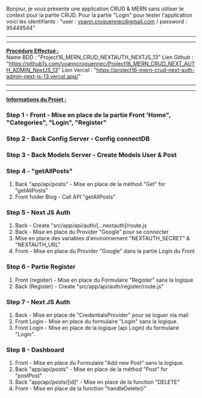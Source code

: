 Bonjour, je vous présente une application CRUD & MERN sans utiliser le context pour la partie CRUD.
Pour la partie "Login" pour tester l'application voici les identifiants :
"user : yoann.croguennec@gmail.com / password : 95449544"

***
***

<b><u>Procédure Effectué :</u></b><br/>
Name BDD : "Project16_MERN_CRUD_NEXTAUTH_NEXTJS_13"
Lien Github : "https://github1s.com/yoanncroguennec/Project16_MERN_CRUD_NEXT_AUTH_ADMIN_NextJS_13"
Lien Vercel : "https://project16-mern-crud-next-auth-admin-next-js-13.vercel.app/"

***
***

<b><u>Informations du Projet :</u></b><br/>
### Step 1 - Front - Mise en place de la partie Front 'Home", "Categories", "Login", "Register"
### Step 2 - Back Config Server - Config connectDB
### Step 3 - Back Models Server - Create Models User & Post
### Step 4 - "getAllPosts"
1. Back "app/api/posts" - Mise en place de la méthod "Get" for "getAllPosts"
2. Front folder Blog - Call API "getAllPosts"
### Step 5 - Next JS Auth
1. Back - Create "src/app/api/auth/[...nextauth]/route.js
2. Back - Mise en place du Provider "Google" pour se connecter
3. Mise en place des variables d'environnement "NEXTAUTH_SECRET" & "NEXTAUTH_URL"
4. Front - Mise en place du Provider "Google" dans la partie Login du Front
### Step 6 - Partie Register
1. Front (register) - Mise en place du Formulaire "Register" sans la logique
2. Back (Register) - Create "src/app/api/auth/register/route.js"
### Step 7 - Next JS Auth
1. Back - Mise en place de "CredentialsProvider" pour se loguer via mail
2. Front Login - Mise en place du formulaire "Login" sans la logique.
3. Front Login - Mise en place de la logique (api Login) du formulaire "Login".
### Step 8 - Dashboard
1. Front - Mise en place du Formulaire "Add new Post" sans la logique.
2. Back "app/api/posts" - Mise en place de la méthod "Post" for "postPost"
3. Back "app/api/posts/[id]" - Mise en place de la function "DELETE"
4. Front - Mise en place de la function "handleDelete()"